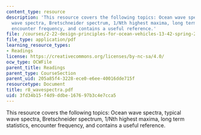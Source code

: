 ```yaml
---
content_type: resource
description: 'This resource covers the following topics: Ocean wave spectra, typical
  wave spectra, Bretschneider spectrum, 1/Nth highest maxima, long term statistics,
  encounter frequency, and contains a useful reference.'
file: /courses/2-22-design-principles-for-ocean-vehicles-13-42-spring-2005/3fd34b15f4d9ddbe167697b3c4e7cca5_r8_wavespectra.pdf
file_type: application/pdf
learning_resource_types:
- Readings
license: https://creativecommons.org/licenses/by-nc-sa/4.0/
ocw_type: OCWFile
parent_title: Readings
parent_type: CourseSection
parent_uid: 205a85f4-3228-ece0-e6ee-40016dde715f
resourcetype: Document
title: r8_wavespectra.pdf
uid: 3fd34b15-f4d9-ddbe-1676-97b3c4e7cca5
---
```

This resource covers the following topics: Ocean wave spectra, typical wave spectra, Bretschneider spectrum, 1/Nth highest maxima, long term statistics, encounter frequency, and contains a useful reference.